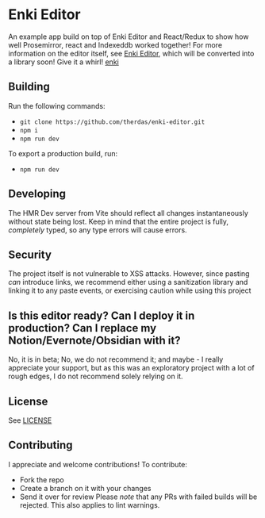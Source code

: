 # Enki Editor
An example app build on top of Enki Editor and React/Redux to show how well Prosemirror, react and Indexeddb worked together!
For more information on the editor itself, see [Enki Editor](https://github.com/therdas/enki-editor), which will be converted into a library soon!
Give it a whirl! [enki](therdas.dev/projects/enki)

## Building
Run the following commands:
- `git clone https://github.com/therdas/enki-editor.git`
- `npm i`
- `npm run dev`

To export a production build, run:
- `npm run dev`

## Developing
The HMR Dev server from Vite should reflect all changes instantaneously without state being lost. Keep in mind that the entire project is fully, _completely_ typed, so any type errors will cause errors.

## Security
The project itself is not vulnerable to XSS attacks. However, since pasting _can_ introduce links, we recommend either using a sanitization library and linking it to any paste events, or exercising caution while using this project

## Is this editor ready? Can I deploy it in production? Can I replace my Notion/Evernote/Obsidian with it?
No, it is in beta; No, we do not recommend it; and maybe - I really appreciate your support, but as this was an exploratory project with a lot of rough edges, I do not recommend solely relying on it.

## License
See [LICENSE](LICENSE)

## Contributing
I appreciate and welcome contributions! To contribute:
- Fork the repo
- Create a branch on it with your changes
- Send it over for review
Please _note_ that any PRs with failed builds will be rejected. This also applies to lint warnings. 